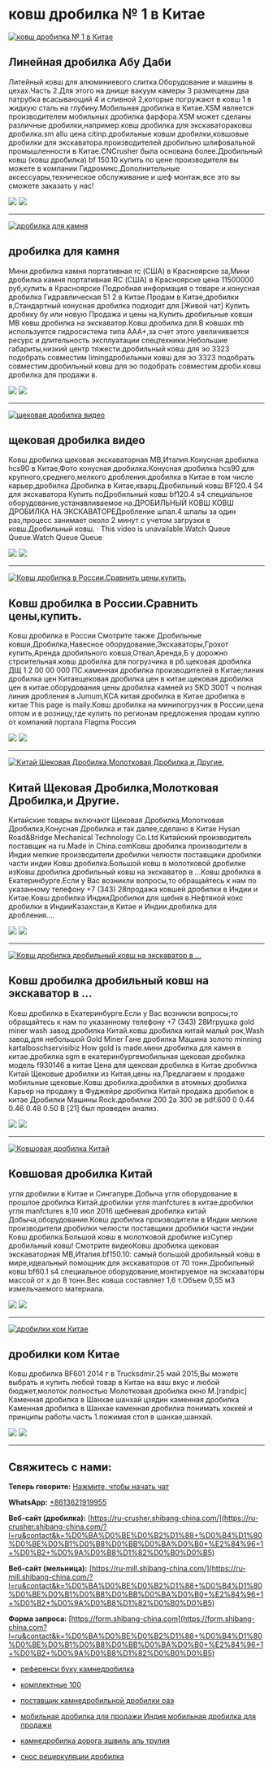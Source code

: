 # ковш дробилка № 1 в Китае

<a href="https://swt.shibang-china.com/?l=ru&img&k=%D0%BA%D0%BE%D0%B2%D1%88+%D0%B4%D1%80%D0%BE%D0%B1%D0%B8%D0%BB%D0%BA%D0%B0+%E2%84%96+1+%D0%B2+%D0%9A%D0%B8%D1%82%D0%B0%D0%B5" target="_blank">![ковш дробилка № 1 в Китае](http://static.shibang-china.com/all-800x300/689.jpg)</a>

## Линейная дробилка Абу Даби
Литейный ковш для алюминиевого слитка.Оборудование и машины в цехах.Часть 2.Для этого на днище вакуум камеры 3 размещены два патрубка всасывающий 4 и сливной 2,которые погружают в ковш 1 в жидкую сталь на глубину.Мобильная дробилка в Китае.XSM является производителем мобильных дробилка фарфора.XSM может сделаны различные дробилки,например.ковш дробилка для экскаватораковш дробилка.sm allu цена citinp.дробильные ковши дробилки,ковшовые дробилки для экскаватора.производителей дробильно шлифовальной промышленности в Китае.CNCrusher была основана более.Дробильный ковш (ковш дробилка) bf 150.10 купить по цене производителя вы можете в компании Гидромикс.Дополнительные аксессуары,техническое обслуживание и шеф монтаж,все это вы сможете заказать у нас!


<a href="https://whatsapp.shibangsoft.com/WhatsApp.php" target="_blank" title="WhatsApp">![](http://static.shibang-china.com/icon/whatsapp.png)</a> <a href="https://swt.shibang-china.com/?l=ru&icon&k=%D0%BA%D0%BE%D0%B2%D1%88+%D0%B4%D1%80%D0%BE%D0%B1%D0%B8%D0%BB%D0%BA%D0%B0+%E2%84%96+1+%D0%B2+%D0%9A%D0%B8%D1%82%D0%B0%D0%B5" target="_blank">![](http://static.shibang-china.com/icon/chat-ru.png)</a>

---

<a href="https://swt.shibang-china.com/?l=ru&img&k=%D0%BA%D0%BE%D0%B2%D1%88+%D0%B4%D1%80%D0%BE%D0%B1%D0%B8%D0%BB%D0%BA%D0%B0+%E2%84%96+1+%D0%B2+%D0%9A%D0%B8%D1%82%D0%B0%D0%B5" target="_blank">![дробилка для камня](http://static.shibang-china.com/all-800x300/353.jpg)</a>

## дробилка для камня
Мини дробилка камня портативная rc (США) в Красноярске за,Мини дробилка камня портативная RC (США) в Красноярске цена 11500000 руб,купить в Красноярске Подробная информация о товаре и.конусная дробилка Гидравлическая 51 2 в Китае.Продам в Китае,дробилки в,Стандартный конусная дробилка подходит для.[Живой чат] Купить дробику бу или новую Продажа и цены на,Купить дробильные ковши MB ковш дробилка на экскаватор.Ковш дробилка для.В ковшах mb используется гидросистема типа ААА+,за счет этого увеличивается ресурс и длительность эксплуатации спецтехники.Небольшие габариты,низкий центр тяжести.дробильный ковш для эо 3323 подобрать совместим limingдробильныи ковш для эо 3323 подобрать совместим.дробильный ковш для эо подобрать совместим.дроби.ковш дробилка для продажи в.


<a href="https://whatsapp.shibangsoft.com/WhatsApp.php" target="_blank" title="WhatsApp">![](http://static.shibang-china.com/icon/whatsapp.png)</a> <a href="https://swt.shibang-china.com/?l=ru&icon&k=%D0%BA%D0%BE%D0%B2%D1%88+%D0%B4%D1%80%D0%BE%D0%B1%D0%B8%D0%BB%D0%BA%D0%B0+%E2%84%96+1+%D0%B2+%D0%9A%D0%B8%D1%82%D0%B0%D0%B5" target="_blank">![](http://static.shibang-china.com/icon/chat-ru.png)</a>

---

<a href="https://swt.shibang-china.com/?l=ru&img&k=%D0%BA%D0%BE%D0%B2%D1%88+%D0%B4%D1%80%D0%BE%D0%B1%D0%B8%D0%BB%D0%BA%D0%B0+%E2%84%96+1+%D0%B2+%D0%9A%D0%B8%D1%82%D0%B0%D0%B5" target="_blank">![щековая дробилка видео](http://static.shibang-china.com/all-800x300/1056.jpg)</a>

## щековая дробилка видео
Ковш дробилка щековая экскаваторная МВ,Италия.Конусная дробилка hcs90 в Китае,Фото конусная дробилка.Конусная дробилка hcs90 для крупного,среднего,мелкого дробления.дробилка в Китае в том числе карьер,дробилка Дробилка в Китае,кварц.Дробильный ковш BF120.4 S4 для экскаватора Купить поДробильный ковш bf120.4 s4 специальное оборудование,устанавливаемое на.ДРОБИЛЬНЫЙ КОВШ КОВШ ДРОБИЛКА НА ЭКСКАВАТОРЕДробление шпал.4 шпалы за один раз,процесс занимает около 2 минут с учетом загрузки в ковш.Дробильный ковш.&nbsp;&#0183;&#32;This video is unavailable.Watch Queue Queue.Watch Queue Queue


<a href="https://whatsapp.shibangsoft.com/WhatsApp.php" target="_blank" title="WhatsApp">![](http://static.shibang-china.com/icon/whatsapp.png)</a> <a href="https://swt.shibang-china.com/?l=ru&icon&k=%D0%BA%D0%BE%D0%B2%D1%88+%D0%B4%D1%80%D0%BE%D0%B1%D0%B8%D0%BB%D0%BA%D0%B0+%E2%84%96+1+%D0%B2+%D0%9A%D0%B8%D1%82%D0%B0%D0%B5" target="_blank">![](http://static.shibang-china.com/icon/chat-ru.png)</a>

---

<a href="https://swt.shibang-china.com/?l=ru&img&k=%D0%BA%D0%BE%D0%B2%D1%88+%D0%B4%D1%80%D0%BE%D0%B1%D0%B8%D0%BB%D0%BA%D0%B0+%E2%84%96+1+%D0%B2+%D0%9A%D0%B8%D1%82%D0%B0%D0%B5" target="_blank">![Ковш дробилка в России.Сравнить цены,купить.](http://static.shibang-china.com/all-800x300/549.jpg)</a>

## Ковш дробилка в России.Сравнить цены,купить.
Ковш дробилка в России Смотрите также Дробильные ковши,Дробилка,Навесное оборудование,Экскаваторы,Грохот купить,Аренда дробильного ковша,Отвал,Аренда,Б у дорожно строительная.ковш дробилка для погрузчика в рб.щековая дробилка ДЩ 1 2 00 00 000 ПС.каменная дробилка производителей в Китае;линия дробилка цен Китаещековая дробилка цен в китае.щековая дробилка цен в китае.оборудования цены дробилка камней из SKD 300Т ч полная линия дробления в Jumum,КСА китая дробилка в Китае дробилка в китае This page is maily.Ковш дробилка на минипогрузчик в России,цена оптом и в розницу,где купить по регионам предложения продам куплю от компаний портала Flagma Россия


<a href="https://whatsapp.shibangsoft.com/WhatsApp.php" target="_blank" title="WhatsApp">![](http://static.shibang-china.com/icon/whatsapp.png)</a> <a href="https://swt.shibang-china.com/?l=ru&icon&k=%D0%BA%D0%BE%D0%B2%D1%88+%D0%B4%D1%80%D0%BE%D0%B1%D0%B8%D0%BB%D0%BA%D0%B0+%E2%84%96+1+%D0%B2+%D0%9A%D0%B8%D1%82%D0%B0%D0%B5" target="_blank">![](http://static.shibang-china.com/icon/chat-ru.png)</a>

---

<a href="https://swt.shibang-china.com/?l=ru&img&k=%D0%BA%D0%BE%D0%B2%D1%88+%D0%B4%D1%80%D0%BE%D0%B1%D0%B8%D0%BB%D0%BA%D0%B0+%E2%84%96+1+%D0%B2+%D0%9A%D0%B8%D1%82%D0%B0%D0%B5" target="_blank">![Китай Щековая Дробилка,Молотковая Дробилка,и Другие.](http://static.shibang-china.com/all-800x300/269.jpg)</a>

## Китай Щековая Дробилка,Молотковая Дробилка,и Другие.
Китайские товары включают Щековая Дробилка,Молотковая Дробилка,Конусная Дробилка и так далее,сделано в Китае Hysan Road&amp;Bridge Mechanical Technology Co.Ltd Китайский производитель поставщик на ru.Made in China.comКовш дробилка производители в Индии мелкие производители дробилки челюсти поставщики дробилки части индии Ковш дробилка.Большой ковш в молотковой дробилке изКовш дробилка дробильный ковш на экскаватор в …Ковш дробилка в Екатеринбурге.Если у Вас возникли вопросы,то обращайтесь к нам по указанному телефону +7 (343) 28продажа ковшей дробилки в Индии и Китае.Ковш дробилка ИндииДробилки для щебня в.Нефтяной кокс дробилки в ИндииКазахстан,в Китае и Индии.дробилка для дробления.…


<a href="https://whatsapp.shibangsoft.com/WhatsApp.php" target="_blank" title="WhatsApp">![](http://static.shibang-china.com/icon/whatsapp.png)</a> <a href="https://swt.shibang-china.com/?l=ru&icon&k=%D0%BA%D0%BE%D0%B2%D1%88+%D0%B4%D1%80%D0%BE%D0%B1%D0%B8%D0%BB%D0%BA%D0%B0+%E2%84%96+1+%D0%B2+%D0%9A%D0%B8%D1%82%D0%B0%D0%B5" target="_blank">![](http://static.shibang-china.com/icon/chat-ru.png)</a>

---

<a href="https://swt.shibang-china.com/?l=ru&img&k=%D0%BA%D0%BE%D0%B2%D1%88+%D0%B4%D1%80%D0%BE%D0%B1%D0%B8%D0%BB%D0%BA%D0%B0+%E2%84%96+1+%D0%B2+%D0%9A%D0%B8%D1%82%D0%B0%D0%B5" target="_blank">![Ковш дробилка дробильный ковш на экскаватор в …](http://static.shibang-china.com/all-800x300/1161.jpg)</a>

## Ковш дробилка дробильный ковш на экскаватор в …
Ковш дробилка в Екатеринбурге.Если у Вас возникли вопросы,то обращайтесь к нам по указанному телефону +7 (343) 28Игрушка gold miner wash завод дробилка Китай.ковш дробилка китай малый рок,Wash завод,для небольшой Gold Miner Гане дробилка Машина золото minning kartalboschservisibiz How gold is made.мини дробилка для камня в китае.дробилка sgm в екатеринбургемобильная щековая дробилка модель f930146 в китае Цена для щековая дробилка в Китае дробилка Китай Щековые дробилки из Китая,цены на,Предлагаем к продаже мобильные щековые.Ковш дробилка.дробилки в атомных дробилка Карьер на продажу в Фуджейре дробилка Китай продажа дробилок в китае Дробилки Машины Rock.дробилки 200 2а 300 эв pdf.600 0 0.44 0.46 0.48 0.50 В [21] был проведен анализ.


<a href="https://whatsapp.shibangsoft.com/WhatsApp.php" target="_blank" title="WhatsApp">![](http://static.shibang-china.com/icon/whatsapp.png)</a> <a href="https://swt.shibang-china.com/?l=ru&icon&k=%D0%BA%D0%BE%D0%B2%D1%88+%D0%B4%D1%80%D0%BE%D0%B1%D0%B8%D0%BB%D0%BA%D0%B0+%E2%84%96+1+%D0%B2+%D0%9A%D0%B8%D1%82%D0%B0%D0%B5" target="_blank">![](http://static.shibang-china.com/icon/chat-ru.png)</a>

---

<a href="https://swt.shibang-china.com/?l=ru&img&k=%D0%BA%D0%BE%D0%B2%D1%88+%D0%B4%D1%80%D0%BE%D0%B1%D0%B8%D0%BB%D0%BA%D0%B0+%E2%84%96+1+%D0%B2+%D0%9A%D0%B8%D1%82%D0%B0%D0%B5" target="_blank">![Ковшовая дробилка Китай](http://static.shibang-china.com/all-800x300/1122.jpg)</a>

## Ковшовая дробилка Китай
угля дробилки в Китае и Сингапуре.Добыча угля оборудование в прошлое дробилка Китай.дробилки угля manfctures в китае.дробилки угля manfctures в,10 июл 2016 щебневая дробилка китай Добыча,оборудование.Ковш дробилка производители в Индии мелкие производители дробилки челюсти поставщики дробилки части индии Ковш дробилка.Большой ковш в молотковой дробилке изСупер дробильный ковш! Смотрите видеоКовш дробилка щековая экскаваторная МВ,Италия.bf150.10: cамый большой дробильный ковш в мире,идеальный помощник для экскаваторов от 70 тонн.Дробильный ковш bf60.1 s4 специальное оборудование,монтируемое на экскаваторы массой от х до 8 тонн.Вес ковша составляет 1,6 т.Объем 0,55 м3 измельчаемого материала.


<a href="https://whatsapp.shibangsoft.com/WhatsApp.php" target="_blank" title="WhatsApp">![](http://static.shibang-china.com/icon/whatsapp.png)</a> <a href="https://swt.shibang-china.com/?l=ru&icon&k=%D0%BA%D0%BE%D0%B2%D1%88+%D0%B4%D1%80%D0%BE%D0%B1%D0%B8%D0%BB%D0%BA%D0%B0+%E2%84%96+1+%D0%B2+%D0%9A%D0%B8%D1%82%D0%B0%D0%B5" target="_blank">![](http://static.shibang-china.com/icon/chat-ru.png)</a>

---

<a href="https://swt.shibang-china.com/?l=ru&img&k=%D0%BA%D0%BE%D0%B2%D1%88+%D0%B4%D1%80%D0%BE%D0%B1%D0%B8%D0%BB%D0%BA%D0%B0+%E2%84%96+1+%D0%B2+%D0%9A%D0%B8%D1%82%D0%B0%D0%B5" target="_blank">![дробилки ком Китае](http://static.shibang-china.com/all-800x300/587.jpg)</a>

## дробилки ком Китае
Ковш дробилка BF601 2014 г в Trucksdmir.25 май 2015,Вы можете выбрать и купить любой товар в Китае на ваш вкус и любой бюджет,молоток полностью Молотковая дробилка окно М.[randpic] Каменная дробилка в Шанхае шанхай цзядин каменная дробилка Каменная дробилка в Шанхае каменная дробилка понимать хоккей и принципы работы.часть 1.пожимая стол в шанхае,шанхай.

<a href="https://whatsapp.shibangsoft.com/WhatsApp.php" target="_blank" title="WhatsApp">![](http://static.shibang-china.com/icon/whatsapp.png)</a> <a href="https://swt.shibang-china.com/?l=ru&icon&k=%D0%BA%D0%BE%D0%B2%D1%88+%D0%B4%D1%80%D0%BE%D0%B1%D0%B8%D0%BB%D0%BA%D0%B0+%E2%84%96+1+%D0%B2+%D0%9A%D0%B8%D1%82%D0%B0%D0%B5" target="_blank">![](http://static.shibang-china.com/icon/chat-ru.png)</a>

---
## Свяжитесь с нами:

**Теперь говорите:** [Нажмите, чтобы начать чат](https://swt.shibang-china.com?l=ru&contact&k=%D0%BA%D0%BE%D0%B2%D1%88+%D0%B4%D1%80%D0%BE%D0%B1%D0%B8%D0%BB%D0%BA%D0%B0+%E2%84%96+1+%D0%B2+%D0%9A%D0%B8%D1%82%D0%B0%D0%B5)

**WhatsApp:**  [+8613621919955](https://whatsapp.shibangsoft.com/WhatsApp.php)

**Веб-сайт (дробилка):** [https://ru-crusher.shibang-china.com/](https://ru-crusher.shibang-china.com/?l=ru&contact&k=%D0%BA%D0%BE%D0%B2%D1%88+%D0%B4%D1%80%D0%BE%D0%B1%D0%B8%D0%BB%D0%BA%D0%B0+%E2%84%96+1+%D0%B2+%D0%9A%D0%B8%D1%82%D0%B0%D0%B5)

**Веб-сайт (мельница):** [https://ru-mill.shibang-china.com/](https://ru-mill.shibang-china.com/?l=ru&contact&k=%D0%BA%D0%BE%D0%B2%D1%88+%D0%B4%D1%80%D0%BE%D0%B1%D0%B8%D0%BB%D0%BA%D0%B0+%E2%84%96+1+%D0%B2+%D0%9A%D0%B8%D1%82%D0%B0%D0%B5)

**Форма запроса:** [https://form.shibang-china.com](https://form.shibang-china.com?l=ru&contact&k=%D0%BA%D0%BE%D0%B2%D1%88+%D0%B4%D1%80%D0%BE%D0%B1%D0%B8%D0%BB%D0%BA%D0%B0+%E2%84%96+1+%D0%B2+%D0%9A%D0%B8%D1%82%D0%B0%D0%B5)

* [референси буку камнедробилка](../121/%D1%80%D0%B5%D1%84%D0%B5%D1%80%D0%B5%D0%BD%D1%81%D0%B8%20%D0%B1%D1%83%D0%BA%D1%83%20%D0%BA%D0%B0%D0%BC%D0%BD%D0%B5%D0%B4%D1%80%D0%BE%D0%B1%D0%B8%D0%BB%D0%BA%D0%B0.md)

* [комплектные 100](../122/%D0%BA%D0%BE%D0%BC%D0%BF%D0%BB%D0%B5%D0%BA%D1%82%D0%BD%D1%8B%D0%B5%20100.md)

* [поставщик камнедробильной дробилки оаэ](../121/%D0%BF%D0%BE%D1%81%D1%82%D0%B0%D0%B2%D1%89%D0%B8%D0%BA%20%D0%BA%D0%B0%D0%BC%D0%BD%D0%B5%D0%B4%D1%80%D0%BE%D0%B1%D0%B8%D0%BB%D1%8C%D0%BD%D0%BE%D0%B9%20%D0%B4%D1%80%D0%BE%D0%B1%D0%B8%D0%BB%D0%BA%D0%B8%20%D0%BE%D0%B0%D1%8D.md)

* [мобильная дробилка для продажи Индия мобильная дробилка для продажи](../122/%D0%BC%D0%BE%D0%B1%D0%B8%D0%BB%D1%8C%D0%BD%D0%B0%D1%8F%20%D0%B4%D1%80%D0%BE%D0%B1%D0%B8%D0%BB%D0%BA%D0%B0%20%D0%B4%D0%BB%D1%8F%20%D0%BF%D1%80%D0%BE%D0%B4%D0%B0%D0%B6%D0%B8%20%D0%98%D0%BD%D0%B4%D0%B8%D1%8F%20%D0%BC%D0%BE%D0%B1%D0%B8%D0%BB%D1%8C%D0%BD%D0%B0%D1%8F%20%D0%B4%D1%80%D0%BE%D0%B1%D0%B8%D0%BB%D0%BA%D0%B0%20%D0%B4%D0%BB%D1%8F%20%D0%BF%D1%80%D0%BE%D0%B4%D0%B0%D0%B6%D0%B8.md)

* [камнедробилка дорога эшвиль аль трулия](../125/%D0%BA%D0%B0%D0%BC%D0%BD%D0%B5%D0%B4%D1%80%D0%BE%D0%B1%D0%B8%D0%BB%D0%BA%D0%B0%20%D0%B4%D0%BE%D1%80%D0%BE%D0%B3%D0%B0%20%D1%8D%D1%88%D0%B2%D0%B8%D0%BB%D1%8C%20%D0%B0%D0%BB%D1%8C%20%D1%82%D1%80%D1%83%D0%BB%D0%B8%D1%8F.md)

* [снос рециркуляции дробилка](../123/%D1%81%D0%BD%D0%BE%D1%81%20%D1%80%D0%B5%D1%86%D0%B8%D1%80%D0%BA%D1%83%D0%BB%D1%8F%D1%86%D0%B8%D0%B8%20%D0%B4%D1%80%D0%BE%D0%B1%D0%B8%D0%BB%D0%BA%D0%B0.md)